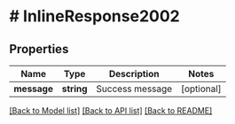 # # InlineResponse2002

## Properties

Name | Type | Description | Notes
------------ | ------------- | ------------- | -------------
**message** | **string** | Success message | [optional]

[[Back to Model list]](../../README.md#models) [[Back to API list]](../../README.md#endpoints) [[Back to README]](../../README.md)
